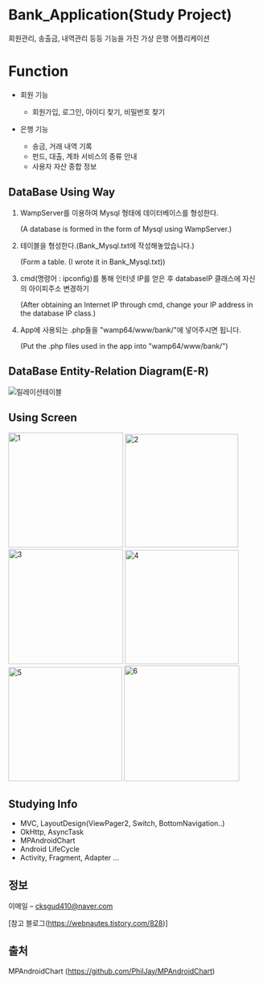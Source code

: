 # Bank_Application(Study Project)

회원관리, 송출금, 내역관리 등등 기능을 가진 가상 은행 어플리케이션


# Function

* 회원 기능
   - 회원가입, 로그인, 아이디 찾기, 비밀번호 찾기

* 은행 기능
   - 송금, 거래 내역 기록
   - 펀드, 대출, 계좌 서비스의 종류 안내
   - 사용자 자산 종합 정보

## DataBase Using Way

1. WampServer를 이용하여 Mysql 형태에 데이터베이스를 형성한다.

      (A database is formed in the form of Mysql using WampServer.)

2. 테이블을 형성한다.(Bank_Mysql.txt에 작성해놓았습니다.)

      (Form a table. (I wrote it in Bank_Mysql.txt))

3. cmd(명령어 : ipconfig)를 통해 인터넷 IP를 얻은 후 databaseIP 클래스에 자신의 아이피주소 변경하기

      (After obtaining an Internet IP through cmd, change your IP address in the database IP class.)
  
4. App에 사용되는 .php들을 "wamp64/www/bank/"에 넣어주시면 됩니다.

      (Put the .php files used in the app into "wamp64/www/bank/")



## DataBase Entity-Relation Diagram(E-R)

![릴레이션테이블](https://user-images.githubusercontent.com/69793388/139723410-bc46dcf8-585b-46f7-ad1a-b5618c89f353.png)

## Using Screen
<img width="228" alt="1" src="https://user-images.githubusercontent.com/69793388/180497546-544c663b-b933-4974-b06f-500eba3e56f5.png">
<img width="225" alt="2" src="https://user-images.githubusercontent.com/69793388/180497548-7ab9316b-e376-45a0-9498-fbf980e3114a.png">
<img width="228" alt="3" src="https://user-images.githubusercontent.com/69793388/180497550-17a27fa6-14d0-48a3-9691-f3e5d99e2cfc.png">
<img width="226" alt="4" src="https://user-images.githubusercontent.com/69793388/180497556-2a59797f-045e-4d82-be96-adfda3176864.png">
<img width="226" alt="5" src="https://user-images.githubusercontent.com/69793388/180497558-6de8c686-b2f1-4030-b06e-b6bc82f8cae6.png">
<img width="229" alt="6" src="https://user-images.githubusercontent.com/69793388/180497562-0a40be20-c4a9-4ae7-b225-e927f65fb037.png">



## Studying Info
* MVC, LayoutDesign(ViewPager2, Switch, BottomNavigation..)
* OkHttp, AsyncTask
* MPAndroidChart
* Android LifeCycle
* Activity, Fragment, Adapter
...

## 정보

이메일 – cksgud410@naver.com


[참고 블로그(https://webnautes.tistory.com/828)]

## 출처
MPAndroidChart (https://github.com/PhilJay/MPAndroidChart)
